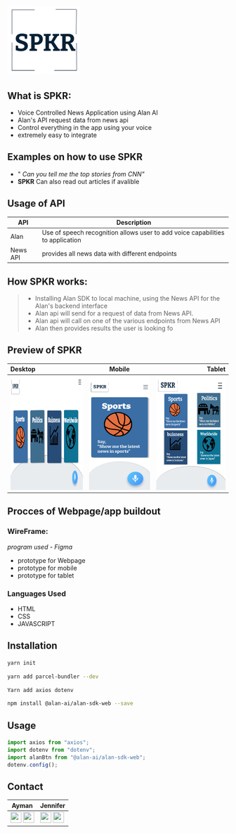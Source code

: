 # <img src="./Images/Slice%209.png"/>

## What is SPKR:

- Voice Controlled News Application using Alan AI
- Alan's API request data from news api
- Control everything in the app using your voice
- extremely easy to integrate

## Examples on how to use SPKR

- " _Can you tell me the top stories from CNN"_
- **SPKR** Can also read out articles if avalible

## Usage of API

| API      | Description                                                                    |
| -------- | ------------------------------------------------------------------------------ |
| Alan     | Use of speech recognition allows user to add voice capabilities to application |
| News API | provides all news data with different endpoints                                |

## How SPKR works:

> - Installing Alan SDK to local machine, using the News API for the Alan's backend interface
> - Alan api will send for a request of data from News API.
> - Alan api will call on one of the various endpoints from News API
> - Alan then provides results the user is looking fo

## Preview of SPKR

| Desktop                                                            |                          Mobile                          |                                                                Tablet |
| :----------------------------------------------------------------- | :------------------------------------------------------: | --------------------------------------------------------------------: |
| <img width="260" height="260" src='./Images/MacBook Pro - 1.png'/> | <img width="220" height="260" src='./Images/X - 2.png'/> | <img width="260" height="260" src='./Images/iPad Pro 12.9_ - 2.png'/> |

## Procces of Webpage/app buildout

### WireFrame:

_program used - Figma_

- prototype for Webpage
- prototype for mobile
- prototype for tablet

### Languages Used

- HTML
- CSS
- JAVASCRIPT

## Installation

```zsh
yarn init
```

```zsh
yarn add parcel-bundler --dev
```

```zsh
Yarn add axios dotenv
```

```zsh
npm install @alan-ai/alan-sdk-web --save
```

## Usage

```javascript
import axios from "axios";
import dotenv from "dotenv";
import alanBtn from "@alan-ai/alan-sdk-web";
dotenv.config();
```

## Contact



| **Ayman**                                                                                 | **Jennifer**                                                                                   |
| ----------------------------------------------------------------------------------------- | ---------------------------------------------------------------------------------------------- |
| <a href="https://www.linkedin.com/in/ayman-omer-b2429b1ab"><img src="https://github.com/JenniferSmith007/SPKR/blob/Developer/Images/LI-In-Bug.png" width="25px" height="25px"/></a>  <a href="https://github.com/aymanjebril2"><img src="https://github.com/JenniferSmith007/SPKR/blob/Developer/Images/GitHub-Mark-120px-plus.png" width="25px" height="25px"/></a> | <a href="https://www.linkedin.com/in/jennifer-smith-14a8361b7/"><img src="https://github.com/JenniferSmith007/SPKR/blob/Developer/Images/LI-In-Bug.png" width="25px" height="25px"/></a> <a href="https://github.com/JenniferSmith007"><img src="https://github.com/JenniferSmith007/SPKR/blob/Developer/Images/GitHub-Mark-120px-plus.png" width="25px" height="25px"/></a>
 




